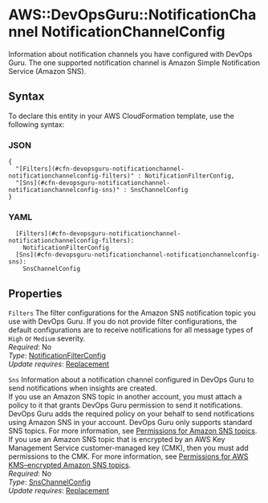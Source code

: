 # AWS::DevOpsGuru::NotificationChannel NotificationChannelConfig<a name="aws-properties-devopsguru-notificationchannel-notificationchannelconfig"></a>

Information about notification channels you have configured with DevOps Guru\. The one supported notification channel is Amazon Simple Notification Service \(Amazon SNS\)\.

## Syntax<a name="aws-properties-devopsguru-notificationchannel-notificationchannelconfig-syntax"></a>

To declare this entity in your AWS CloudFormation template, use the following syntax:

### JSON<a name="aws-properties-devopsguru-notificationchannel-notificationchannelconfig-syntax.json"></a>

```
{
  "[Filters](#cfn-devopsguru-notificationchannel-notificationchannelconfig-filters)" : NotificationFilterConfig,
  "[Sns](#cfn-devopsguru-notificationchannel-notificationchannelconfig-sns)" : SnsChannelConfig
}
```

### YAML<a name="aws-properties-devopsguru-notificationchannel-notificationchannelconfig-syntax.yaml"></a>

```
  [Filters](#cfn-devopsguru-notificationchannel-notificationchannelconfig-filters):
    NotificationFilterConfig
  [Sns](#cfn-devopsguru-notificationchannel-notificationchannelconfig-sns):
    SnsChannelConfig
```

## Properties<a name="aws-properties-devopsguru-notificationchannel-notificationchannelconfig-properties"></a>

`Filters` <a name="cfn-devopsguru-notificationchannel-notificationchannelconfig-filters"></a>
The filter configurations for the Amazon SNS notification topic you use with DevOps Guru\. If you do not provide filter configurations, the default configurations are to receive notifications for all message types of `High` or `Medium` severity\.  
_Required_: No  
_Type_: [NotificationFilterConfig](aws-properties-devopsguru-notificationchannel-notificationfilterconfig.md)  
_Update requires_: [Replacement](https://docs.aws.amazon.com/AWSCloudFormation/latest/UserGuide/using-cfn-updating-stacks-update-behaviors.html#update-replacement)

`Sns` <a name="cfn-devopsguru-notificationchannel-notificationchannelconfig-sns"></a>
Information about a notification channel configured in DevOps Guru to send notifications when insights are created\.  
If you use an Amazon SNS topic in another account, you must attach a policy to it that grants DevOps Guru permission to send it notifications\. DevOps Guru adds the required policy on your behalf to send notifications using Amazon SNS in your account\. DevOps Guru only supports standard SNS topics\. For more information, see [Permissions for Amazon SNS topics](https://docs.aws.amazon.com/devops-guru/latest/userguide/sns-required-permissions.html)\.  
If you use an Amazon SNS topic that is encrypted by an AWS Key Management Service customer\-managed key \(CMK\), then you must add permissions to the CMK\. For more information, see [Permissions for AWS KMS–encrypted Amazon SNS topics](https://docs.aws.amazon.com/devops-guru/latest/userguide/sns-kms-permissions.html)\.  
_Required_: No  
_Type_: [SnsChannelConfig](aws-properties-devopsguru-notificationchannel-snschannelconfig.md)  
_Update requires_: [Replacement](https://docs.aws.amazon.com/AWSCloudFormation/latest/UserGuide/using-cfn-updating-stacks-update-behaviors.html#update-replacement)
